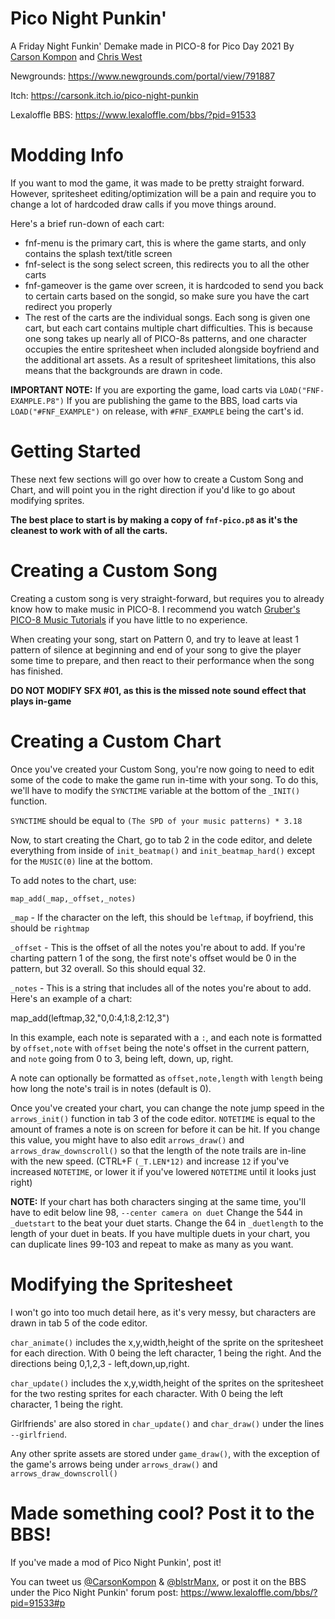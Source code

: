 # Pico Night Punkin'
A Friday Night Funkin' Demake made in PICO-8 for Pico Day 2021
By [Carson Kompon](https://twitter.com/CarsonKompon) and [Chris West](https://twitter.com/blstrManx)

Newgrounds: https://www.newgrounds.com/portal/view/791887

Itch: https://carsonk.itch.io/pico-night-punkin

Lexaloffle BBS: https://www.lexaloffle.com/bbs/?pid=91533

# Modding Info
If you want to mod the game, it was made to be pretty straight forward. However, spritesheet editing/optimization will be a pain and require you to change a lot of hardcoded draw calls if you move things around.
 
 Here's a brief run-down of each cart:
- fnf-menu is the primary cart, this is where the game starts, and only contains the splash text/title screen
- fnf-select is the song select screen, this redirects you to all the other carts
- fnf-gameover is the game over screen, it is hardcoded to send you back to certain carts based on the songid, so make sure you have the cart redirect you properly
- The rest of the carts are the individual songs. Each song is given one cart, but each cart contains multiple chart difficulties. This is because one song takes up nearly all of PICO-8s patterns, and one character occupies the entire spritesheet when included alongside boyfriend and the additional art assets. As a result of spritesheet limitations, this also means that the backgrounds are drawn in code.

**IMPORTANT NOTE:**
If you are exporting the game, load carts via `LOAD("FNF-EXAMPLE.P8")`
If you are publishing the game to the BBS, load carts via `LOAD("#FNF_EXAMPLE")` on release, with `#FNF_EXAMPLE` being the cart's id.

# Getting Started
These next few sections will go over how to create a Custom Song and Chart, and will point you in the right direction if you'd like to go about modifying sprites.

**The best place to start is by making a copy of `fnf-pico.p8` as it's the cleanest to work with of all the carts.**

# Creating a Custom Song
Creating a custom song is very straight-forward, but requires you to already know how to make music in PICO-8. I recommend you watch [Gruber's PICO-8 Music Tutorials](https://www.youtube.com/watch?v=nwFcitLtCsA&list=PLur95ujyAigsqZR1aNTrVGAvXD7EqywdS) if you have little to no experience.

When creating your song, start on Pattern 0, and try to leave at least 1 pattern of silence at beginning and end of your song to give the player some time to prepare, and then react to their performance when the song has finished.

**DO NOT MODIFY SFX #01, as this is the missed note sound effect that plays in-game**

# Creating a Custom Chart
Once you've created your Custom Song, you're now going to need to edit some of the code to make the game run in-time with your song. To do this, we'll have to modify the `SYNCTIME` variable at the bottom of the `_INIT()` function.

`SYNCTIME` should be equal to `(The SPD of your music patterns) * 3.18`

Now, to start creating the Chart, go to tab 2 in the code editor, and delete everything from inside of `init_beatmap()` and `init_beatmap_hard()` except for the `MUSIC(0)` line at the bottom.

To add notes to the chart, use:

`map_add(_map,_offset,_notes)`
 
`_map` - If the character on the left, this should be `leftmap`, if boyfriend, this should be `rightmap`
 
`_offset` - This is the offset of all the notes you're about to add. If you're charting pattern 1 of the song, the first note's offset would be 0 in the pattern, but 32 overall. So this should equal 32.
 
`_notes` - This is a string that includes all of the notes you're about to add. Here's an example of a chart:
 
map_add(leftmap,32,"0,0:4,1:8,2:12,3")
 
In this example, each note is separated with a `:`, and each note is formatted by `offset,note` with `offset` being the note's offset in the current pattern, and `note` going from 0 to 3, being left, down, up, right.
 
A note can optionally be formatted as `offset,note,length` with `length` being how long the note's trail is in notes (default is 0).

Once you've created your chart, you can change the note jump speed in the `arrows_init()` function in tab 3 of the code editor. `NOTETIME` is equal to the amount of frames a note is on screen for before it can be hit. If you change this value, you might have to also edit `arrows_draw()` and `arrows_draw_downscroll()` so that the length of the note trails are in-line with the new speed. (CTRL+F `(_T.LEN*12)` and increase `12` if you've increased `NOTETIME`, or lower it if you've lowered `NOTETIME` until it looks just right)

**NOTE:**
If your chart has both characters singing at the same time, you'll have to edit below line 98, `--center camera on duet`
Change the 544 in `_duetstart` to the beat your duet starts.
Change the 64 in `_duetlength` to the length of your duet in beats.
If you have multiple duets in your chart, you can duplicate lines 99-103 and repeat to make as many as you want.

# Modifying the Spritesheet
I won't go into too much detail here, as it's very messy, but characters are drawn in tab 5 of the code editor.

`char_animate()` includes the x,y,width,height of the sprite on the spritesheet for each direction. With 0 being the left character, 1 being the right. And the directions being 0,1,2,3 - left,down,up,right.

`char_update()` includes the x,y,width,height of the sprites on the spritesheet for the two resting sprites for each character. With 0 being the left character, 1 being the right.

Girlfriends' are also stored in `char_update()` and `char_draw()` under the lines `--girlfriend`.

Any other sprite assets are stored under `game_draw()`, with the exception of the game's arrows being under `arrows_draw()` and `arrows_draw_downscroll()`

# Made something cool? Post it to the BBS!
If you've made a mod of Pico Night Punkin', post it!

You can tweet us [@CarsonKompon](https://twitter.com/CarsonKompon) & [@blstrManx](https://twitter.com/blstrManx), or post it on the BBS under the Pico Night Punkin' forum post: https://www.lexaloffle.com/bbs/?pid=91533#p
